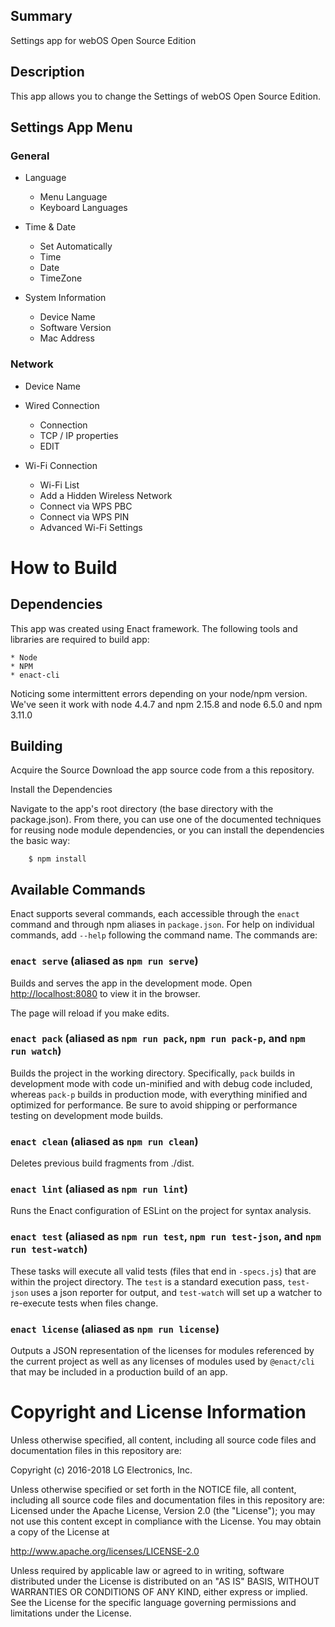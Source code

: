 Summary
-------
Settings app for webOS Open Source Edition

Description
-----------
This app allows you to change the Settings of webOS Open Source Edition.

Settings App Menu
-----------
### General
- Language
	- Menu Language
	- Keyboard Languages

- Time & Date
	- Set Automatically
	- Time
	- Date
	- TimeZone

- System Information
	- Device Name
	- Software Version
	- Mac Address

### Network
- Device Name
- Wired Connection
	- Connection
	- TCP / IP properties
	- EDIT

- Wi-Fi Connection
	- Wi-Fi List
	- Add a Hidden Wireless Network
	- Connect via WPS PBC
	- Connect via WPS PIN
	- Advanced Wi-Fi Settings

How to Build
=====================

## Dependencies
This app was created using Enact framework.
The following tools and libraries are required to build app:

```
* Node
* NPM
* enact-cli
```

Noticing some intermittent errors depending on your node/npm version.
We've seen it work with node 4.4.7 and npm 2.15.8 and node 6.5.0 and npm 3.11.0

## Building

Acquire the Source
Download the app source code from a this repository.

Install the Dependencies

Navigate to the app's root directory (the base directory with the package.json). From there, you can use one of the documented techniques for reusing node module dependencies, or you can install the dependencies the basic way:

```
    $ npm install
```

Available Commands
-----------------------

Enact supports several commands, each accessible through the `enact` command and through npm aliases in `package.json`. For help on individual commands, add `--help` following the command name. The commands are:

### `enact serve` (aliased as `npm run serve`)

Builds and serves the app in the development mode.
Open [http://localhost:8080](http://localhost:8080) to view it in the browser.

The page will reload if you make edits.

### `enact pack` (aliased as `npm run pack`, `npm run pack-p`, and `npm run watch`)

Builds the project in the working directory. Specifically, `pack` builds in development mode with code un-minified and with debug code included, whereas `pack-p` builds in production mode, with everything minified and optimized for performance. Be sure to avoid shipping or performance testing on development mode builds.

### `enact clean` (aliased as `npm run clean`)

Deletes previous build fragments from ./dist.

### `enact lint` (aliased as `npm run lint`)

Runs the Enact configuration of ESLint on the project for syntax analysis.

### `enact test` (aliased as `npm run test`, `npm run test-json`, and `npm run test-watch`)

These tasks will execute all valid tests (files that end in `-specs.js`) that are within the project directory. The `test` is a standard execution pass, `test-json` uses a json reporter for output, and `test-watch` will set up a watcher to re-execute tests when files change.

### `enact license` (aliased as `npm run license`)

Outputs a JSON representation of the licenses for modules referenced by the current project as well as any licenses of modules used by `@enact/cli` that may be included in a production build of an app.

# Copyright and License Information

Unless otherwise specified, all content, including all source code files and
documentation files in this repository are:

Copyright (c) 2016-2018 LG Electronics, Inc.

Unless otherwise specified or set forth in the NOTICE file, all content,
including all source code files and documentation files in this repository are:
Licensed under the Apache License, Version 2.0 (the "License");
you may not use this content except in compliance with the License.
You may obtain a copy of the License at

http://www.apache.org/licenses/LICENSE-2.0

Unless required by applicable law or agreed to in writing, software
distributed under the License is distributed on an "AS IS" BASIS,
WITHOUT WARRANTIES OR CONDITIONS OF ANY KIND, either express or implied.
See the License for the specific language governing permissions and
limitations under the License.

